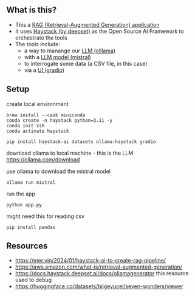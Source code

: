 ## What is this?
- This a [RAG (Retrieval-Augmented Generation) application](https://aws.amazon.com/what-is/retrieval-augmented-generation/)
- It uses [Haystack (by deepset)](https://haystack.deepset.ai/) as the Open Source AI Framework to orchestrate the tools
- The tools include:
  - a way to manange our [LLM (olllama)](https://ollama.com/)
  - with a [LLM model (mistral)](https://docs.mistral.ai/getting-started/models/)
  - to interrogate some data (a CSV file, in this case)
  - via a [UI (gradio)](https://www.gradio.app/)

## Setup
create local environment

```
brew install --cask miniconda
conda create -n haystack python=3.11 -y
conda init zsh
conda activate haystack
```

```
pip install haystack-ai datasets ollama-haystack gradio
```
download ollama to local machine - this is the LLM https://ollama.com/download 


use ollama to download the mistral model
```
ollama run mistral 
```

run the app
```
python app.py
```

might need this for reading csv
```
pip install pandas
```

## Resources
- https://mer.vin/2024/01/haystack-ai-to-create-rag-pipeline/
- https://aws.amazon.com/what-is/retrieval-augmented-generation/
- https://docs.haystack.deepset.ai/docs/ollamagenerator this resource used to debug
- https://huggingface.co/datasets/bilgeyucel/seven-wonders/viewer